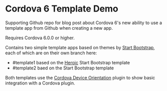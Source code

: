 # Cordova 6 Template Demo

Supporting Github repo for blog post about Cordova 6's new ability to use a template app from Github when creating a new app.

Requires Cordova 6.0.0 or higher.

Contains two simple template apps based on themes by [Start Bootstrap](http://startbootstrap.com/), each of which are on their own branch here:

* #template1 based on the [Heroic](http://startbootstrap.com/template-overviews/heroic-features/) Start Bootstrap template
* #template2 baed on the Start Bootstrap template

Both templates use the [Cordova Device Orientation](https://www.npmjs.com/package/cordova-plugin-device-orientation) plugin to show basic integration with a Cordova plugin.

